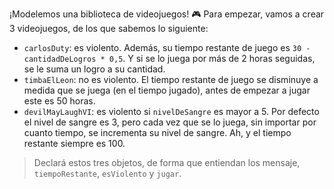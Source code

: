 ¡Modelemos una biblioteca de videojuegos! :video_game: Para empezar, vamos a crear 3 videojuegos, de los que sabemos lo siguiente:

* `carlosDuty`: es violento. Además, su tiempo restante de juego es `30 - cantidadDeLogros * 0,5`. Y si se lo juega por más de 2 horas seguidas, se le suma un logro a su cantidad.
* `timbaElLeon`: no es violento. El tiempo restante de juego se disminuye a medida que se juega (en el tiempo jugado), antes de empezar a jugar este es 50 horas.
* `devilMayLaughVI`: es violento si `nivelDeSangre` es mayor a 5. Por defecto el nivel de sangre es 3, pero cada vez que se lo juega, sin importar por cuanto tiempo, se incrementa su nivel de sangre. Ah, y el tiempo restante siempre es 100.

> Declará estos tres objetos, de forma que entiendan los mensaje, `tiempoRestante`, `esViolento` y `jugar`. 